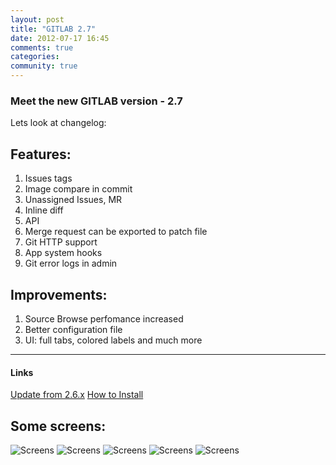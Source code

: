 ```yaml
---
layout: post
title: "GITLAB 2.7"
date: 2012-07-17 16:45
comments: true
categories:
community: true
---
```


### Meet the new GITLAB version  - 2.7

Lets look at changelog:

## Features:

1. Issues tags
2. Image compare in commit
3. Unassigned Issues, MR
4. Inline diff
5. API
6. Merge request can be exported to patch file
7. Git HTTP support
8. App system hooks
9. Git error logs in admin

## Improvements:

1. Source Browse perfomance increased
2. Better configuration file
3. UI: full tabs, colored labels and much more


- - - 
<h4>Links</h4>
<a title="Update from 2.6.x" href="https://github.com/gitlabhq/gitlabhq/wiki/From-2.6.x-to-2.7.0">Update from 2.6.x</a>
<a title="How to Install" href="https://github.com/gitlabhq/gitlabhq/blob/stable/doc/installation.md">How to Install</a>

## Some screens:
![Screens](/images/2_7/GitLab_changed_images.png)
![Screens](/images/2_7/gitlab_commits.png)
![Screens](/images/2_7/gitlab_issues.png)
![Screens](/images/2_7/gitlab_diff.png)
![Screens](/images/2_7/gitlab_ajax.png)
